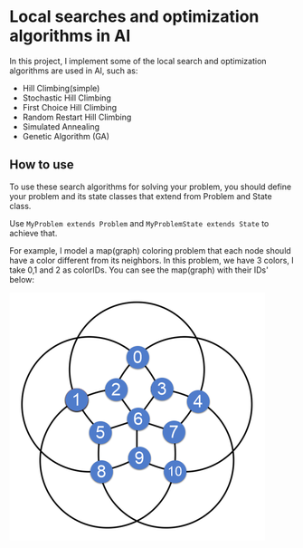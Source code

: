 # Local searches and optimization algorithms in AI
In this project, I implement some of the local search and optimization algorithms are used in AI, such as:
- Hill Climbing(simple)
- Stochastic Hill Climbing
- First Choice Hill Climbing
- Random Restart Hill Climbing
- Simulated Annealing
- Genetic Algorithm (GA)

## How to use
To use these search algorithms for solving your problem, you should define your problem and its state classes that extend from Problem and State class.

Use `MyProblem extends Problem` and `MyProblemState extends State` to achieve that.

For example, I model a map(graph) coloring problem that each node should have a color different from its neighbors. In this problem, we have 3 colors, I take 0,1 and 2 as colorIDs. You can see the map(graph) with their IDs' below:

![picture](images/graph.png)
  
